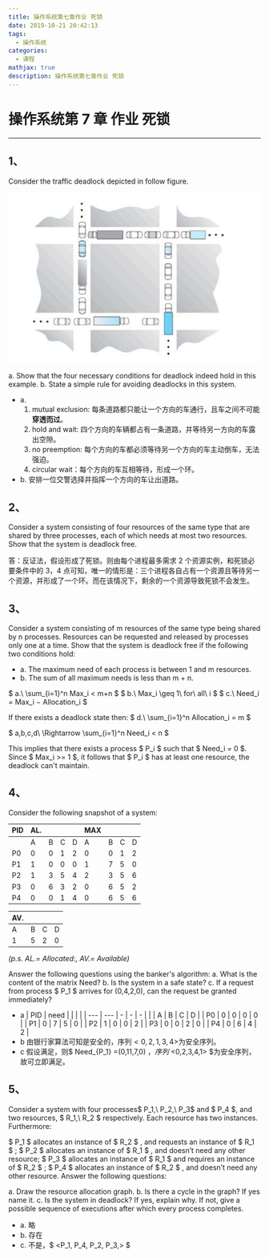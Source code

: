 ```yaml
---
title: 操作系统第七章作业 死锁
date: 2019-10-21 20:42:13
tags:
  - 操作系统
categories:
  - 课程
mathjax: true
description: 操作系统第七章作业 死锁
---
```

# 操作系统第 7 章 作业 死锁

---

## 1、

Consider the traffic deadlock depicted in follow figure.

![deadlock car](../../images/2019-10-21-操作系统第七章作业-死锁/deadlock_car.png)

a. Show that the four necessary conditions for deadlock indeed hold in this example.
b. State a simple rule for avoiding deadlocks in this system.

- a.
    1. mutual exclusion: 每条道路都只能让一个方向的车通行，且车之间不可能**穿透而过**。
    2. hold and wait: 四个方向的车辆都占有一条道路，并等待另一方向的车露出空隙。
    3. no preemption: 每个方向的车都必须等待另一个方向的车主动倒车，无法强迫。
    4. circular wait：每个方向的车互相等待，形成一个环。
- b. 安排一位交警选择并指挥一个方向的车让出道路。

## 2、

Consider a system consisting of four resources of the same type that are shared by three processes, each of which needs at most two resources. Show that the system is deadlock free.

答：反证法，假设形成了死锁。则由每个进程最多需求 2 个资源实例，和死锁必要条件中的 3，4 点可知，唯一的情形是：三个进程各自占有一个资源且等待另一个资源，并形成了一个环。而在该情况下，剩余的一个资源导致死锁不会发生。

## 3、

Consider a system consisting of m resources of the same type being shared by n processes. Resources can be requested and released by processes only one at a time. Show that the system is deadlock free if the following two conditions hold:

- a. The maximum need of each process is between 1 and m resources.
- b. The sum of all maximum needs is less than m + n.

$ a.\ \sum_{i=1}^n Max_i < m+n $
$ b.\ Max_i \geq 1\ for\ all\ i $
$ c.\ Need_i = Max_i − Allocation_i $

If there exists a deadlock state then:
$ d.\ \sum_{i=1}^n Allocation_i = m $

$ a,b,c,d\ \Rightarrow \sum_{i=1}^n Need_i < n $

This implies that there exists a process $ P_i $ such that $ Need_i = 0 $. Since $ Max_i >= 1 $, it follows that $ P_i $ has at least one resource, the deadlock can't maintain.

## 4、  

Consider the following snapshot of a system:

| PID | AL. |   |   |   | MAX |   |   |   |
| --- | --- | - | - | - | --  | - | - | - |
|     | A   | B | C | D | A   | B | C | D |
| P0  | 0   | 0 | 1 | 2 | 0   | 0 | 1 | 2 |
| P1  | 1   | 0 | 0 | 0 | 1   | 7 | 5 | 0 |
| P2  | 1   | 3 | 5 | 4 | 2   | 3 | 5 | 6 |
| P3  | 0   | 6 | 3 | 2 | 0   | 6 | 5 | 2 |
| P4  | 0   | 0 | 1 | 4 | 0   | 6 | 5 | 6 |

| AV. |   |   |   |
| --- | - | - | - |
| A   | B | C | D |
| 1   | 5 | 2 | 0 |

*(p.s. AL.= Allocated:, AV.= Available)*

Answer the following questions using the banker's algorithm:
a. What is the content of the matrix Need?
b. Is the system in a safe state?
c. If a request from process $ P_1 $ arrives for (0,4,2,0), can the request be granted immediately?

- a
    | PID | need |   |   |   |
    | --- | --- | - | - | - |
    |     | A   | B | C | D |
    | P0  | 0   | 0 | 0 | 0 |
    | P1  | 0   | 7 | 5 | 0 |
    | P2  | 1   | 0 | 0 | 2 |
    | P3  | 0   | 0 | 2 | 0 |
    | P4  | 0   | 6 | 4 | 2 |
- b 由银行家算法可知是安全的，序列$<0,2,1,3,4>$为安全序列。
- c 假设满足，则$ Need_{P_1} =(0,11,7,0) $，序列$ <0,2,3,4,1> $为安全序列，故可立即满足。

## 5、

Consider a system with four processes$ P_1,\ P_2,\ P_3$ and $ P_4 $, and two resources, $ R_1,\ R_2 $ respectively. Each resource has two instances. Furthermore:

$ P_1 $ allocates an instance of $ R_2 $  , and requests an instance of $ R_1 $ ;
$ P_2 $  allocates an instance of $ R_1 $ , and doesn’t need any other resource;
$ P_3 $  allocates an instance of $ R_1 $ and requires an instance of $ R_2 $ ;
$ P_4 $  allocates an instance of $ R_2 $ , and doesn’t need any other resource.
Answer the following questions:

a. Draw the resource allocation graph.
b. Is there a cycle in the graph? If yes name it.
c. Is the system in deadlock? If yes, explain why. If not, give a possible sequence of executions after which every process completes.

- a. 略
- b. 存在
- c. 不是，$ <P_1, P_4, P_2, P_3,> $
